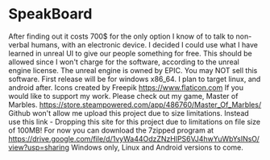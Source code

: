 # SpeakBoard
After finding out it costs 700$ for the only option I know of to talk to non-verbal humans, with an electronic device. I decided I could use what I have learned in unreal UI to give our people something for free. This should be allowed since I won't charge for the software, according to the unreal engine license. The unreal engine is owned by EPIC. You may NOT sell this software. First release will be for windows x86_64. I plan to target linux, and android after.
Icons created by Freepik     https://www.flaticon.com
If you would like to support my work. Please check out my game, Master of Marbles. https://store.steampowered.com/app/486760/Master_Of_Marbles/
Github won't allow me upload this project due to size limitations. Instead use this link - Dropping this site for this project due to limitations on file size of 100MB! For now you can download the 7zipped program at https://drive.google.com/file/d/1vyWa44OdzZNzHlPS6VJ4hwYuWbYsINsO/view?usp=sharing
Windows only, Linux and Android versions to come.

